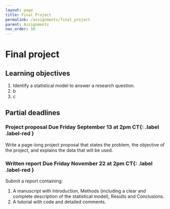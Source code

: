 ```yaml
---
layout: page
title: Final Project
permalink: /assignments/final_project
parent: Assignments
nav_order: 10
---
```


# Final project  

## Learning objectives  
1. Identify a statistical model to answer a research question.  
2. b
3. c

## Partial deadlines  
### Project proposal **Due Friday September 13 at 2pm CT**{: .label .label-red }
Write a page-long project proposal that states the problem, the objective of the project, and explains the data that will be used. 

### Written report **Due Friday November 22 at 2pm CT**{: .label .label-red }
Submit a report containing: 
1. A manuscript with Introduction, Methods (including a clear and complete description of the statistical model), Results and Conclusions.
2. A tutorial with code and detailed comments.   
